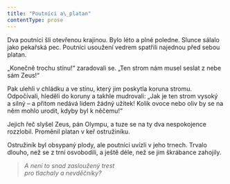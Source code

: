 ```yaml
---
title: "Poutníci a\_platan"
contentType: prose
---
```


Dva poutníci šli otevřenou krajinou. Bylo léto a plné poledne. Slunce sálalo jako pekařská pec. Poutníci usoužení vedrem spatřili najednou před sebou platan.

„Konečně trochu stínu!“ zaradovali se. „Ten strom nám musel seslat z nebe sám Zeus!“

Pak ulehli v chládku a ve stínu, který jim poskytla koruna stromu. Odpočívali, hleděli do koruny a takhle mudrovali: „Jak je ten strom vysoký a silný – a přitom nedává lidem žádný užitek! Kolik ovoce nebo oliv by se na něm mohlo urodit, kdyby byl k něčemu!“

Jejich řeč slyšel Zeus, pán Olympu, a tuze se na ty dva nespokojence rozzlobil. Proměnil platan v keř ostružiníku.

Ostružiník byl obsypaný plody, ale poutníci uvízli v jeho trnech. Trvalo dlouho, než se z trní osvobodili, a ještě déle, než se jim škrábance zahojily.

  

> _A není to snad zasloužený trest  
> pro tlachaly a nevděčníky?_
